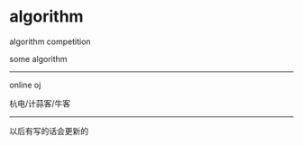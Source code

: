 # algorithm
algorithm competition

some algorithm

* * *

online oj  

  
杭电/计蒜客/牛客  

* * *

以后有写的话会更新的

